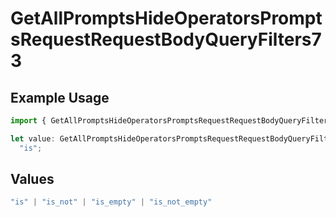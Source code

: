 # GetAllPromptsHideOperatorsPromptsRequestRequestBodyQueryFilters73

## Example Usage

```typescript
import { GetAllPromptsHideOperatorsPromptsRequestRequestBodyQueryFilters73 } from "@orq-ai/node/models/operations";

let value: GetAllPromptsHideOperatorsPromptsRequestRequestBodyQueryFilters73 =
  "is";
```

## Values

```typescript
"is" | "is_not" | "is_empty" | "is_not_empty"
```